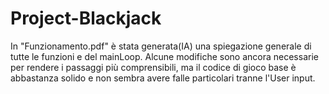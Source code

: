 # Project-Blackjack
In "Funzionamento.pdf" è stata generata(IA) una spiegazione generale di tutte le funzioni e del mainLoop.
Alcune modifiche sono ancora necessarie per rendere i passaggi più comprensibili, ma il codice di gioco base è abbastanza solido e non sembra avere falle particolari tranne l'User input.
